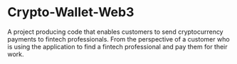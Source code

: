 # Crypto-Wallet-Web3
A project producing code that enables customers to send cryptocurrency payments to fintech professionals. From the perspective of a customer who is using the application to find a fintech professional and pay them for their work.
